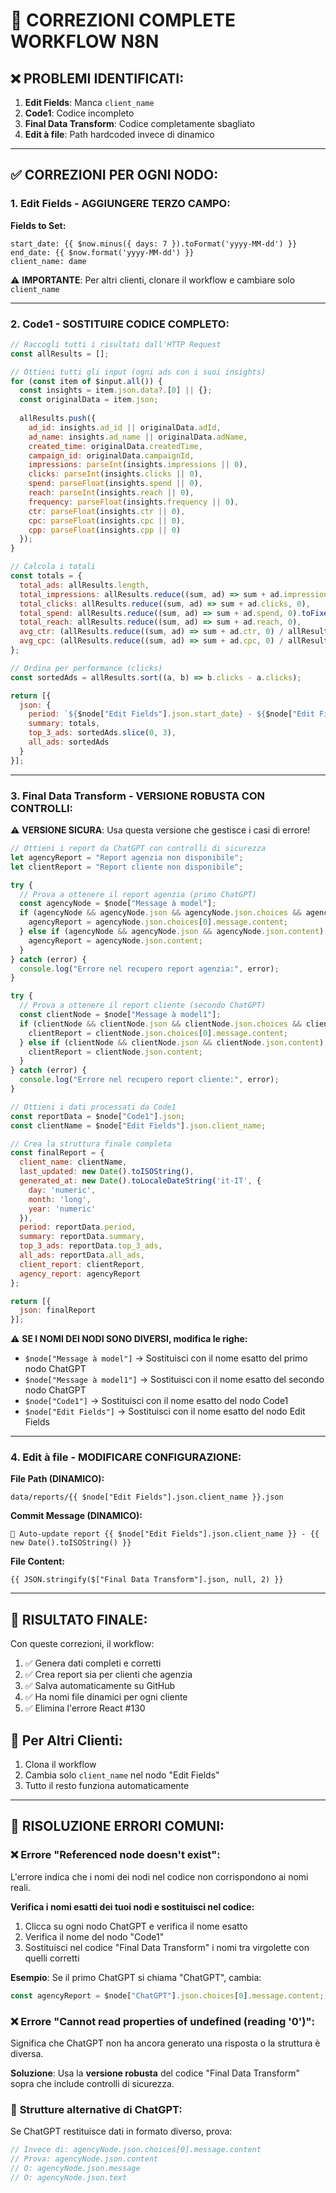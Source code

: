 # 🔧 CORREZIONI COMPLETE WORKFLOW N8N

## ❌ PROBLEMI IDENTIFICATI:

1. **Edit Fields**: Manca `client_name`
2. **Code1**: Codice incompleto 
3. **Final Data Transform**: Codice completamente sbagliato
4. **Edit à file**: Path hardcoded invece di dinamico

---

## ✅ CORREZIONI PER OGNI NODO:

### 1. **Edit Fields** - AGGIUNGERE TERZO CAMPO:

**Fields to Set:**
```
start_date: {{ $now.minus({ days: 7 }).toFormat('yyyy-MM-dd') }}
end_date: {{ $now.format('yyyy-MM-dd') }}
client_name: dame
```

⚠️ **IMPORTANTE**: Per altri clienti, clonare il workflow e cambiare solo `client_name`

---

### 2. **Code1** - SOSTITUIRE CODICE COMPLETO:

```javascript
// Raccogli tutti i risultati dall'HTTP Request
const allResults = [];

// Ottieni tutti gli input (ogni ads con i suoi insights)
for (const item of $input.all()) {
  const insights = item.json.data?.[0] || {};
  const originalData = item.json;
  
  allResults.push({
    ad_id: insights.ad_id || originalData.adId,
    ad_name: insights.ad_name || originalData.adName,
    created_time: originalData.createdTime,
    campaign_id: originalData.campaignId,
    impressions: parseInt(insights.impressions || 0),
    clicks: parseInt(insights.clicks || 0),
    spend: parseFloat(insights.spend || 0),
    reach: parseInt(insights.reach || 0),
    frequency: parseFloat(insights.frequency || 0),
    ctr: parseFloat(insights.ctr || 0),
    cpc: parseFloat(insights.cpc || 0),
    cpp: parseFloat(insights.cpp || 0)
  });
}

// Calcola i totali
const totals = {
  total_ads: allResults.length,
  total_impressions: allResults.reduce((sum, ad) => sum + ad.impressions, 0),
  total_clicks: allResults.reduce((sum, ad) => sum + ad.clicks, 0),
  total_spend: allResults.reduce((sum, ad) => sum + ad.spend, 0).toFixed(2),
  total_reach: allResults.reduce((sum, ad) => sum + ad.reach, 0),
  avg_ctr: (allResults.reduce((sum, ad) => sum + ad.ctr, 0) / allResults.length).toFixed(2),
  avg_cpc: (allResults.reduce((sum, ad) => sum + ad.cpc, 0) / allResults.length).toFixed(2)
};

// Ordina per performance (clicks)
const sortedAds = allResults.sort((a, b) => b.clicks - a.clicks);

return [{
  json: {
    period: `${$node["Edit Fields"].json.start_date} - ${$node["Edit Fields"].json.end_date}`,
    summary: totals,
    top_3_ads: sortedAds.slice(0, 3),
    all_ads: sortedAds
  }
}];
```

---

### 3. **Final Data Transform** - VERSIONE ROBUSTA CON CONTROLLI:

⚠️ **VERSIONE SICURA**: Usa questa versione che gestisce i casi di errore!

```javascript
// Ottieni i report da ChatGPT con controlli di sicurezza
let agencyReport = "Report agenzia non disponibile";
let clientReport = "Report cliente non disponibile";

try {
  // Prova a ottenere il report agenzia (primo ChatGPT)
  const agencyNode = $node["Message à model"];
  if (agencyNode && agencyNode.json && agencyNode.json.choices && agencyNode.json.choices[0]) {
    agencyReport = agencyNode.json.choices[0].message.content;
  } else if (agencyNode && agencyNode.json && agencyNode.json.content) {
    agencyReport = agencyNode.json.content;
  }
} catch (error) {
  console.log("Errore nel recupero report agenzia:", error);
}

try {
  // Prova a ottenere il report cliente (secondo ChatGPT)
  const clientNode = $node["Message à model1"];
  if (clientNode && clientNode.json && clientNode.json.choices && clientNode.json.choices[0]) {
    clientReport = clientNode.json.choices[0].message.content;
  } else if (clientNode && clientNode.json && clientNode.json.content) {
    clientReport = clientNode.json.content;
  }
} catch (error) {
  console.log("Errore nel recupero report cliente:", error);
}

// Ottieni i dati processati da Code1
const reportData = $node["Code1"].json;
const clientName = $node["Edit Fields"].json.client_name;

// Crea la struttura finale completa
const finalReport = {
  client_name: clientName,
  last_updated: new Date().toISOString(),
  generated_at: new Date().toLocaleDateString('it-IT', {
    day: 'numeric',
    month: 'long',
    year: 'numeric'
  }),
  period: reportData.period,
  summary: reportData.summary,
  top_3_ads: reportData.top_3_ads,
  all_ads: reportData.all_ads,
  client_report: clientReport,
  agency_report: agencyReport
};

return [{
  json: finalReport
}];
```

⚠️ **SE I NOMI DEI NODI SONO DIVERSI, modifica le righe:**
- `$node["Message à model"]` → Sostituisci con il nome esatto del primo nodo ChatGPT
- `$node["Message à model1"]` → Sostituisci con il nome esatto del secondo nodo ChatGPT
- `$node["Code1"]` → Sostituisci con il nome esatto del nodo Code1
- `$node["Edit Fields"]` → Sostituisci con il nome esatto del nodo Edit Fields

---

### 4. **Edit à file** - MODIFICARE CONFIGURAZIONE:

**File Path (DINAMICO):**
```
data/reports/{{ $node["Edit Fields"].json.client_name }}.json
```

**Commit Message (DINAMICO):**
```
🤖 Auto-update report {{ $node["Edit Fields"].json.client_name }} - {{ new Date().toISOString() }}
```

**File Content:**
```
{{ JSON.stringify($["Final Data Transform"].json, null, 2) }}
```

---

## 🎯 **RISULTATO FINALE:**

Con queste correzioni, il workflow:
1. ✅ Genera dati completi e corretti
2. ✅ Crea report sia per clienti che agenzia
3. ✅ Salva automaticamente su GitHub
4. ✅ Ha nomi file dinamici per ogni cliente
5. ✅ Elimina l'errore React #130

## 🔄 **Per Altri Clienti:**

1. Clona il workflow
2. Cambia solo `client_name` nel nodo "Edit Fields"
3. Tutto il resto funziona automaticamente

---

## 🚨 **RISOLUZIONE ERRORI COMUNI:**

### ❌ **Errore "Referenced node doesn't exist":**
L'errore indica che i nomi dei nodi nel codice non corrispondono ai nomi reali.

**Verifica i nomi esatti dei tuoi nodi e sostituisci nel codice:**

1. Clicca su ogni nodo ChatGPT e verifica il nome esatto
2. Verifica il nome del nodo "Code1" 
3. Sostituisci nel codice "Final Data Transform" i nomi tra virgolette con quelli corretti

**Esempio**: Se il primo ChatGPT si chiama "ChatGPT", cambia:
```javascript
const agencyReport = $node["ChatGPT"].json.choices[0].message.content;
```

### ❌ **Errore "Cannot read properties of undefined (reading '0')":**
Significa che ChatGPT non ha ancora generato una risposta o la struttura è diversa.

**Soluzione**: Usa la **versione robusta** del codice "Final Data Transform" sopra che include controlli di sicurezza.

### 🔧 **Strutture alternative di ChatGPT:**
Se ChatGPT restituisce dati in formato diverso, prova:
```javascript
// Invece di: agencyNode.json.choices[0].message.content
// Prova: agencyNode.json.content
// O: agencyNode.json.message
// O: agencyNode.json.text
``` 
